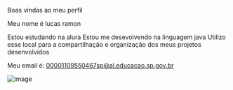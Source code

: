 
Boas vindas ao meu perfil

Meu nome é lucas ramon

  Estou estudando na alura
  Estou me desevolvendo na linguagem java
  Utilizo esse local para a compartilhação e organização dos meus projetos desenvolvidos

  Meu email é: 00001109550467sp@al.educacao.sp.gov.br

![![image](https://github.com/user-attachments/assets/f6ab7ef1-08bb-4360-99bc-935d20d31ff8)
](link)
